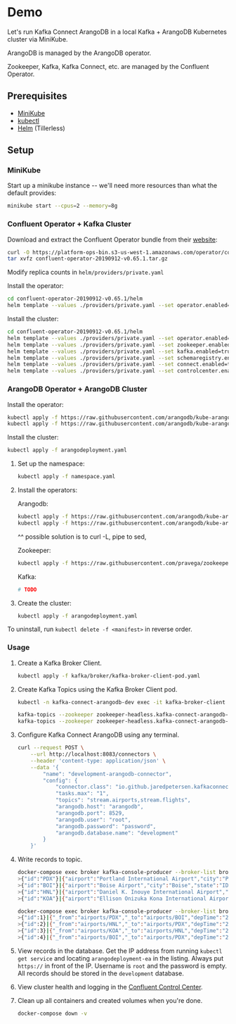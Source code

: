 # Demo
Let's run Kafka Connect ArangoDB in a local Kafka + ArangoDB Kubernetes cluster via MiniKube.

ArangoDB is managed by the ArangoDB operator.

Zookeeper, Kafka, Kafka Connect, etc. are managed by the Confluent Operator.

## Prerequisites
- [MiniKube](https://minikube.sigs.k8s.io/docs/start/)
- [kubectl](https://kubernetes.io/docs/tasks/tools/install-kubectl/)
- [Helm](https://helm.sh/docs/using_helm/#installing-helm) (Tillerless)

## Setup
### MiniKube
Start up a minikube instance -- we'll need more resources than what the default provides:
```bash
minikube start --cpus=2 --memory=8g
```

### Confluent Operator + Kafka Cluster
Download and extract the Confluent Operator bundle from their [website](https://docs.confluent.io/current/installation/operator/co-deployment.html):
```bash
curl -O https://platform-ops-bin.s3-us-west-1.amazonaws.com/operator/confluent-operator-20190912-v0.65.1.tar.gz
tar xvfz confluent-operator-20190912-v0.65.1.tar.gz
```

Modify replica counts in `helm/providers/private.yaml`

Install the operator:
```bash
cd confluent-operator-20190912-v0.65.1/helm
helm template --values ./providers/private.yaml --set operator.enabled=true ./confluent-operator | kubectl apply -f -
```

Install the cluster:
```bash
cd confluent-operator-20190912-v0.65.1/helm
helm template --values ./providers/private.yaml --set operator.enabled=true ./confluent-operator | kubectl apply -f -
helm template --values ./providers/private.yaml --set zookeeper.enabled=true ./confluent-operator | kubectl apply -f -
helm template --values ./providers/private.yaml --set kafka.enabled=true ./confluent-operator | kubectl apply -f -
helm template --values ./providers/private.yaml --set schemaregistry.enabled=true ./confluent-operator | kubectl apply -f -
helm template --values ./providers/private.yaml --set connect.enabled=true ./confluent-operator --output-dir ./manifests | kubectl apply -f -
helm template --values ./providers/private.yaml --set controlcenter.enabled=true ./confluent-operator | kubectl apply -f -
```

### ArangoDB Operator + ArangoDB Cluster
Install the operator:
```bash
kubectl apply -f https://raw.githubusercontent.com/arangodb/kube-arangodb/0.3.14/manifests/arango-crd.yaml
kubectl apply -f https://raw.githubusercontent.com/arangodb/kube-arangodb/0.3.14/manifests/arango-deployment.yaml
```

Install the cluster:
```bash
kubectl apply -f arangodeployment.yaml
```






1. Set up the namespace:
    ```bash
    kubectl apply -f namespace.yaml
    ```

2. Install the operators:

    Arangodb:
    ```bash
    kubectl apply -f https://raw.githubusercontent.com/arangodb/kube-arangodb/0.3.14/manifests/arango-crd.yaml
    kubectl apply -f https://raw.githubusercontent.com/arangodb/kube-arangodb/0.3.14/manifests/arango-deployment.yaml
    ```

    ^^ possible solution is to curl -L, pipe to sed,

    Zookeeper:
    ```bash
    kubectl apply -f https://raw.githubusercontent.com/pravega/zookeeper-operator/master/deploy/crds/zookeeper_v1beta1_zookeepercluster_crd.yaml
    ```

    Kafka:
    ```bash
    # TODO
    ```

3. Create the cluster:
    ```bash
    kubectl apply -f arangodeployment.yaml
    ```

To uninstall, run `kubectl delete -f <manifest>` in reverse order.

### Usage

1. Create a Kafka Broker Client.
    ```bash
    kubectl apply -f kafka/broker/kafka-broker-client-pod.yaml
    ```

2. Create Kafka Topics using the Kafka Broker Client pod.
    ```bash
    kubectl -n kafka-connect-arangodb-dev exec -it kafka-broker-client -- /bin/bash
    ```
    ```bash
    kafka-topics --zookeeper zookeeper-headless.kafka-connect-arangodb-dev:2181 --create --replication-factor 1 --partitions 1 --topic stream.airports
    kafka-topics --zookeeper zookeeper-headless.kafka-connect-arangodb-dev:2181 --create --replication-factor 1 --partitions 1 --topic stream.flights
    ```

3. Configure Kafka Connect ArangoDB using any terminal.
    ```bash
    curl --request POST \
        --url http://localhost:8083/connectors \
        --header 'content-type: application/json' \
        --data '{
            "name": "development-arangodb-connector",
            "config": {
                "connector.class": "io.github.jaredpetersen.kafkaconnectarangodb.sink.ArangoDbSinkConnector",
                "tasks.max": "1",
                "topics": "stream.airports,stream.flights",
                "arangodb.host": "arangodb",
                "arangodb.port": 8529,
                "arangodb.user": "root",
                "arangodb.password": "password",
                "arangodb.database.name": "development"
            }
        }'
    ```

4. Write records to topic.
    ```bash
    docker-compose exec broker kafka-console-producer --broker-list broker:9092 --topic stream.airports --property "parse.key=true" --property "key.separator=|"
    >{"id":"PDX"}|{"airport":"Portland International Airport","city":"Portland","state":"OR","country":"USA","lat":45.58872222,"long":-122.5975}
    >{"id":"BOI"}|{"airport":"Boise Airport","city":"Boise","state":"ID","country":"USA","lat":43.56444444,"long":-116.2227778}
    >{"id":"HNL"}|{"airport":"Daniel K. Inouye International Airport","city":"Honolulu","state":"HI","country":"USA","lat":21.31869111,"long":-157.9224072}
    >{"id":"KOA"}|{"airport":"Ellison Onizuka Kona International Airport at Keāhole","city":"Kailua-Kona","state":"HI","country":"USA","lat":19.73876583,"long":-156.0456314}
    ```
    ```bash
    docker-compose exec broker kafka-console-producer --broker-list broker:9092 --topic stream.flights --property "parse.key=true" --property "key.separator=|"
    >{"id":1}|{"_from":"airports/PDX","_to":"airports/BOI","depTime":"2008-01-01T21:26:00.000Z","arrTime":"2008-01-01T22:26:00.000Z","uniqueCarrier":"WN","flightNumber":2377,"tailNumber":"N663SW","distance":344}
    >{"id":2}|{"_from":"airports/HNL","_to":"airports/PDX","depTime":"2008-01-13T00:16:00.000Z","arrTime":"2008-01-13T05:03:00.000Z","uniqueCarrier":"HA","flightNumber":26,"tailNumber":"N587HA","distance":2603}
    >{"id":3}|{"_from":"airports/KOA","_to":"airports/HNL","depTime":"2008-01-15T16:08:00.000Z","arrTime":"2008-01-15T16:50:00.000Z","uniqueCarrier":"YV","flightNumber":1010,"tailNumber":"N693BR","distance":163}
    >{"id":4}|{"_from":"airports/BOI","_to":"airports/PDX","depTime":"2008-01-16T02:03:00.000Z","arrTime":"2008-01-16T03:09:00.000Z","uniqueCarrier":"WN","flightNumber":1488,"tailNumber":"N242WN","distance":344}
    ```

5. View records in the database. Get the IP address from running `kubectl get service` and locating `arangodeployment-ea` in the listing. Always put `https://` in front of the IP. Username is `root` and the password is empty. All records should be stored in the `development` database.

6. View cluster health and logging in the [Confluent Control Center](http://localhost:9021).

7. Clean up all containers and created volumes when you're done.
    ```bash
    docker-compose down -v
    ```
